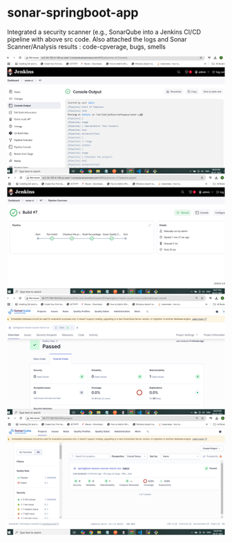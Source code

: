 # sonar-springboot-app
Integrated a security scanner (e.g., SonarQube into a Jenkins CI/CD pipeline with above src code.
Also attached the logs and Sonar Scanner/Analysis results : code-cpverage, bugs, smells 

![alt text](<Screenshot (72).png>) 
![alt text](<Screenshot (73).png>) 
![alt text](<Screenshot (74).png>) 
![alt text](<Screenshot (75).png>)
